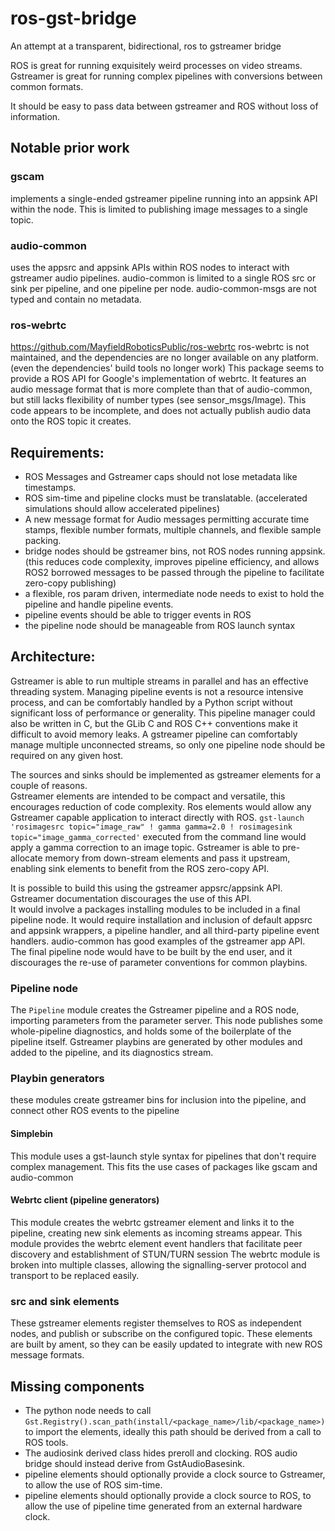 # ros-gst-bridge
An attempt at a transparent, bidirectional, ros to gstreamer bridge

ROS is great for running exquisitely weird processes on video streams.\
Gstreamer is great for running complex pipelines with conversions between common formats.

It should be easy to pass data between gstreamer and ROS without loss of information.

## Notable prior work
### gscam
implements a single-ended gstreamer pipeline running into an appsink API within the node. This is limited to publishing image messages to a single topic.

### audio-common
uses the appsrc and appsink APIs within ROS nodes to interact with gstreamer audio pipelines.  audio-common is limited to a single ROS src or sink per pipeline, and one pipeline per node. audio-common-msgs are not typed and contain no metadata.

### ros-webrtc
https://github.com/MayfieldRoboticsPublic/ros-webrtc
ros-webrtc is not maintained, and the dependencies are no longer available on any platform. (even the dependencies' build tools no longer work)
This package seems to provide a ROS API for Google's implementation of webrtc.  It features an audio message format that is more complete than that of audio-common, but still lacks flexibility of number types (see sensor_msgs/Image). This code appears to be incomplete, and does not actually publish audio data onto the ROS topic it creates.


## Requirements:
* ROS Messages and Gstreamer caps should not lose metadata like timestamps.
* ROS sim-time and pipeline clocks must be translatable. (accelerated simulations should allow accelerated pipelines)
* A new message format for Audio messages permitting accurate time stamps, flexible number formats, multiple channels, and flexible sample packing.
* bridge nodes should be gstreamer bins, not ROS nodes running appsink. (this reduces code complexity, improves pipeline efficiency, and allows ROS2 borrowed messages to be passed through the pipeline to facilitate zero-copy publishing)
* a flexible, ros param driven, intermediate node needs to exist to hold the pipeline and handle pipeline events.
* pipeline events should be able to trigger events in ROS
* the pipeline node should be manageable from ROS launch syntax


## Architecture:
Gstreamer is able to run multiple streams in parallel and has an effective threading system. 
Managing pipeline events is not a resource intensive process, and can be comfortably handled by a Python script without significant loss of performance or generality. This pipeline manager could also be written in C, but the GLib C and ROS C++ conventions make it difficult to avoid memory leaks.
A gstreamer pipeline can comfortably manage multiple unconnected streams, so only one pipeline node should be required on any given host.

The sources and sinks should be implemented as gstreamer elements for a couple of reasons.\
Gstreamer elements are intended to be compact and versatile, this encourages reduction of code complexity.
Ros elements would allow any Gstreamer capable application to interact directly with ROS.  `gst-launch 'rosimagesrc topic="image_raw" ! gamma gamma=2.0 ! rosimagesink topic="image_gamma_corrected'` executed from the command line would apply a gamma correction to an image topic.
Gstreamer is able to pre-allocate memory from down-stream elements and pass it upstream, enabling sink elements to benefit from the ROS zero-copy API.

It is possible to build this using the gstreamer appsrc/appsink API. Gstreamer documentation discourages the use of this API.\
It would involve a packages installing modules to be included in a final pipeline node. It would require installation and inclusion of default appsrc and appsink wrappers, a pipeline handler, and all third-party pipeline event handlers.
audio-common has good examples of the gstreamer app API.  
The final pipeline node would have to be built by the end user, and it discourages the re-use of parameter conventions for common playbins.


### Pipeline node
The `Pipeline` module creates the Gstreamer pipeline and a ROS node, importing parameters from the parameter server.
This node publishes some whole-pipeline diagnostics, and holds some of the boilerplate of the pipeline itself.
Gstreamer playbins are generated by other modules and added to the pipeline, and its diagnostics stream.

### Playbin generators
these modules create gstreamer bins for inclusion into the pipeline, and connect other ROS events to the pipeline

#### Simplebin
This module uses a gst-launch style syntax for pipelines that don't require complex management.
This fits the use cases of packages like gscam and audio-common

#### Webrtc client (pipeline generators)
This module creates the webrtc gstreamer element and links it to the pipeline, creating new sink elements as incoming streams appear.
This module provides the webrtc element event handlers that facilitate peer discovery and establishment of STUN/TURN session
The webrtc module is broken into multiple classes, allowing the signalling-server protocol and transport to be replaced easily.

### src and sink elements
These gstreamer elements register themselves to ROS as independent nodes, and publish or subscribe on the configured topic.
These elements are built by ament, so they can be easily updated to integrate with new ROS message formats.


## Missing components
* The python node needs to call `Gst.Registry().scan_path(install/<package_name>/lib/<package_name>)` to import the elements, ideally this path should be derived from a call to ROS tools.
* The audiosink derived class hides preroll and clocking. ROS audio bridge should instead derive from GstAudioBasesink.
* pipeline elements should optionally provide a clock source to Gstreamer, to allow the use of ROS sim-time.
* pipeline elements should optionally provide a clock source to ROS, to allow the use of pipeline time generated from an external hardware clock.

